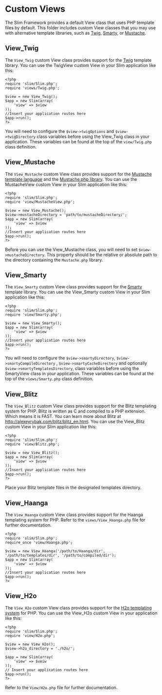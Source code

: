 # Custom Views

The Slim Framework provides a default View class that uses PHP template files by default. This folder includes custom View classes that you may use with alternative template libraries, such as [Twig](http://www.twig-project.org/), [Smarty](http://www.smarty.net/), or [Mustache](http://mustache.github.com/).

## View_Twig

The `View_Twig` custom View class provides support for the [Twig](http://twig.sensiolabs.org/) template library. You can use the TwigView custom View in your Slim application like this:

	<?php
	require 'slim/Slim.php';
	require 'views/Twig.php';

	$view = new View_Twig();
	$app = new Slim(array(
		'view' => $view
	));
	//Insert your application routes here
	$app->run();
	?>

You will need to configure the `$view->twigOptions` and `$view->twigDirectory` class variables before using the View_Twig class in your application. These variables can be found at the top of the `view/Twig.php` class definition.

## View_Mustache

The `View_Mustache` custom View class provides support for the [Mustache template language](http://mustache.github.com/) and the [Mustache.php library](github.com/bobthecow/mustache.php). You can use the MustacheView custom View in your Slim application like this:

	<?php
	require 'slim/Slim.php';
	require 'view/MustacheView.php';

	$view = new View_Mustache();
	$view->mustacheDirectory = 'path/to/mustacheDirectory/';
	$app = new Slim(array(
		'view' => $view
	));
	//Insert your application routes here
	$app->run();
	?>

Before you can use the View_Mustache class, you will need to set `$view->mustacheDirectory`. This property should be the relative or absolute path to the directory containing the `Mustache.php` library.

## View_Smarty

The `View_Smarty` custom View class provides support for the [Smarty](http://www.smarty.net/) template library. You can use the View_Smarty custom View in your Slim application like this:

	<?php
	require 'slim/Slim.php';
	require 'view/Smarty.php';

	$view = new View_Smarty();
	$app = new Slim(array(
		'view' => $view
	));
	//Insert your application routes here
	$app->run();
	?>

You will need to configure the `$view->smartyDirectory`,  `$view->smartyCompileDirectory` , `$view->smartyCacheDirectory` and optionally `$view->smartyTemplatesDirectory`, class variables before using the SmartyView class in your application. These variables can be found at the top of the `views/Smarty.php` class definition.

## View_Blitz

The `View_Blitz` custom View class provides support for the Blitz templating system for PHP. Blitz is written as C and compiled to a PHP extension. Which means it is FAST. You can learn more about Blitz at <http://alexeyrybak.com/blitz/blitz_en.html>. You can use the View_Blitz custom View in your Slim application like this:

	<?php
	require 'slim/Slim.php';
	require 'view/Blitz.php';

	$view = new View_Blitz();
	$app = new Slim(array(
		'view' => $view
	));
	//Insert your application routes here
	$app->run();
	?>

Place your Blitz template files in the designated templates directory.

## View_Haanga

The `View_Haanga` custom View class provides support for the Haanga templating system for PHP. Refer to the `views/View_Haanga.php` file for further documentation.

    <?php
	require 'slim/Slim.php';
	require_once 'view/Haanga.php';

	$view = new View_Haanga('/path/to/Haanga/dir', '/path/to/templates/dir', '/path/to/compiled/dir');
	$app = new Slim(array(
        'view' => $view
    ));
	//Insert your application routes here
	$app->run();
	?>

## View_H2o

The `View_H2o` custom View class provides support for the [H2o templating system](http://www.h2o-template.org) for PHP. You can use the View_H2o custom View in your application like this:

    <?php
	require 'slim/Slim.php';
	require 'view/H2o.php';

	$view = new View_H2o();
	$view->h2o_directory = './h2o/';

	$app = new Slim(array(
		'view' => $veiw
	));
	// Insert your application routes here
	$app->run();
	?>

Refer to the `View/H2o.php` file for further documentation.


